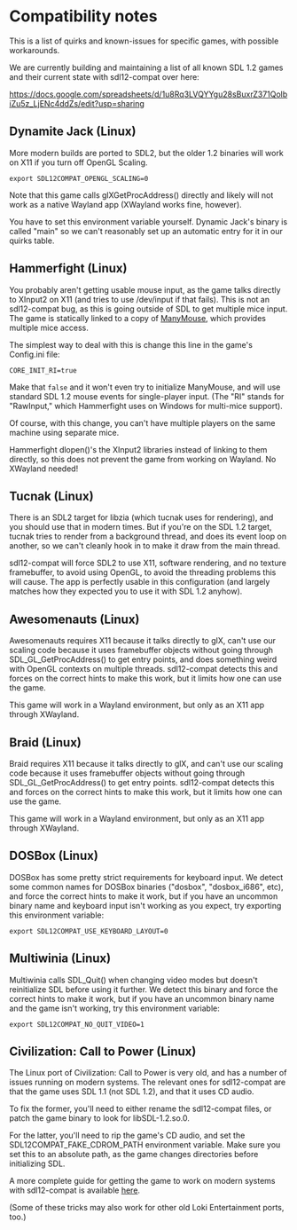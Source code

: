 # Compatibility notes

This is a list of quirks and known-issues for specific games, with possible
workarounds.

We are currently building and maintaining a list of all known SDL 1.2 games
and their current state with sdl12-compat over here:

https://docs.google.com/spreadsheets/d/1u8Rq3LVQYYgu28sBuxrZ371QolbiZu5z_LjENc4ddZs/edit?usp=sharing



## Dynamite Jack (Linux)

More modern builds are ported to SDL2, but the older 1.2 binaries will work
on X11 if you turn off OpenGL Scaling.

    export SDL12COMPAT_OPENGL_SCALING=0

Note that this game calls glXGetProcAddress() directly and likely will not
work as a native Wayland app (XWayland works fine, however).

You have to set this environment variable yourself. Dynamic Jack's binary
is called "main" so we can't reasonably set up an automatic entry for it in
our quirks table.


## Hammerfight (Linux)

You probably aren't getting usable mouse input, as the game talks directly to
XInput2 on X11 (and tries to use /dev/input if that fails). This is not an
sdl12-compat bug, as this is going outside of SDL to get multiple mice
input. The game is statically linked to a copy of
[ManyMouse](https://icculus.org/manymouse/), which provides multiple mice
access.


The simplest way to deal with this is change this line in the game's
Config.ini file:

    CORE_INIT_RI=true

Make that `false` and it won't even try to initialize ManyMouse, and will use
standard SDL 1.2 mouse events for single-player input. (The "RI" stands for
"RawInput," which Hammerfight uses on Windows for multi-mice support).

Of course, with this change, you can't have multiple players on the same
machine using separate mice.

Hammerfight dlopen()'s the XInput2 libraries instead of linking to them
directly, so this does not prevent the game from working on Wayland. No
XWayland needed!


## Tucnak (Linux)

There is an SDL2 target for libzia (which tucnak uses for rendering), and you
should use that in modern times. But if you're on the SDL 1.2 target,
tucnak tries to render from a background thread, and does its event loop on
another, so we can't cleanly hook in to make it draw from the main thread.

sdl12-compat will force SDL2 to use X11, software rendering, and no texture
framebuffer, to avoid using OpenGL, to avoid the threading problems this
will cause. The app is perfectly usable in this configuration (and largely
matches how they expected you to use it with SDL 1.2 anyhow).


## Awesomenauts (Linux)

Awesomenauts requires X11 because it talks directly to glX, can't use our
scaling code because it uses framebuffer objects without going through
SDL_GL_GetProcAddress() to get entry points, and does something weird with
OpenGL contexts on multiple threads. sdl12-compat detects this and forces
on the correct hints to make this work, but it limits how one can use the
game.

This game will work in a Wayland environment, but only as an X11 app through
XWayland.


## Braid (Linux)

Braid requires X11 because it talks directly to glX, and can't use our
scaling code because it uses framebuffer objects without going through
SDL_GL_GetProcAddress() to get entry points. sdl12-compat detects this
and forces on the correct hints to make this work, but it limits how
one can use the game.

This game will work in a Wayland environment, but only as an X11 app through
XWayland.


## DOSBox (Linux)

DOSBox has some pretty strict requirements for keyboard input. We detect
some common names for DOSBox binaries ("dosbox", "dosbox_i686", etc), and
force the correct hints to make it work, but if you have an uncommon binary
name and keyboard input isn't working as you expect, try exporting this
environment variable:

    export SDL12COMPAT_USE_KEYBOARD_LAYOUT=0


## Multiwinia (Linux)

Multiwinia calls SDL_Quit() when changing video modes but doesn't
reinitialize SDL before using it further. We detect this binary and force
the correct hints to make it work, but if you have an uncommon binary
name and the game isn't working, try this environment variable:

    export SDL12COMPAT_NO_QUIT_VIDEO=1

## Civilization: Call to Power (Linux)

The Linux port of Civilization: Call to Power is very old, and has a number
of issues running on modern systems. The relevant ones for sdl12-compat are
that the game uses SDL 1.1 (not SDL 1.2), and that it uses CD audio.

To fix the former, you'll need to either rename the sdl12-compat files, or
patch the game binary to look for libSDL-1.2.so.0.

For the latter, you'll need to rip the game's CD audio, and set the
SDL12COMPAT_FAKE_CDROM_PATH environment variable. Make sure you set this to an
absolute path, as the game changes directories before initializing SDL.

A more complete guide for getting the game to work on modern systems with
sdl12-compat is available [here](https://davidgow.net/hacks/civctp.html).

(Some of these tricks may also work for other old Loki Entertainment ports, too.)
